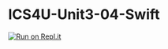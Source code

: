 # ICS4U-Unit3-04-Swift

[![Run on Repl.it](https://repl.it/badge/github/jaeyoon-lee2/ICS4U-Unit3-04-Swift)](https://repl.it/github/jaeyoon-lee2/ICS4U-Unit3-04-Swift)
